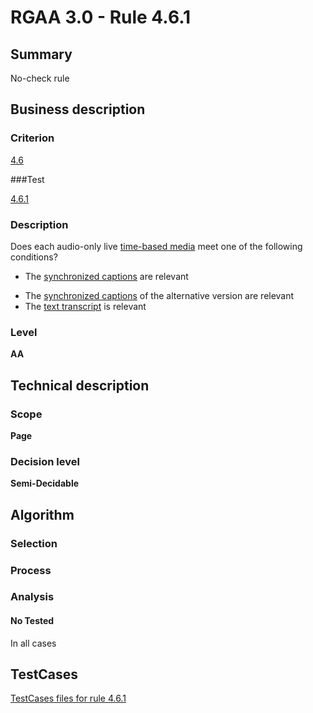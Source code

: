 # RGAA 3.0 -  Rule 4.6.1

## Summary

No-check rule

## Business description

### Criterion

[4.6](http://asqatasun.github.io/RGAA--3.0--EN/RGAA3.0_Criteria_English_version_v1.html#crit-4-6)

###Test

[4.6.1](http://asqatasun.github.io/RGAA--3.0--EN/RGAA3.0_Criteria_English_version_v1.html#test-4-6-1)

### Description
Does each audio-only live
    <a href="http://asqatasun.github.io/RGAA--3.0--EN/RGAA3.0_Glossary_English_version_v1.html#mMediaTemp">time-based
  media</a> meet one of the following conditions?
    <ul><li> The <a href="http://asqatasun.github.io/RGAA--3.0--EN/RGAA3.0_Glossary_English_version_v1.html#mSsTitreSynchro">synchronized
    captions</a> are relevant</li>
  <li> The <a href="http://asqatasun.github.io/RGAA--3.0--EN/RGAA3.0_Glossary_English_version_v1.html#mSsTitreSynchro">synchronized
    captions</a> of the alternative version are
   relevant</li>
  <li> The <a href="http://asqatasun.github.io/RGAA--3.0--EN/RGAA3.0_Glossary_English_version_v1.html#mTranscriptTextuel">text
    transcript</a> is relevant</li>
    </ul> 


### Level

**AA**

## Technical description

### Scope

**Page**

### Decision level

**Semi-Decidable**

## Algorithm

### Selection

### Process

### Analysis

#### No Tested 

In all cases



##  TestCases 

[TestCases files for rule 4.6.1](https://gitlab.com/asqatasun/Asqatasun/-/tree/master/rules/rules-rgaa3.0/src/test/resources/testcases/rgaa30/Rgaa30Rule040601/) 


